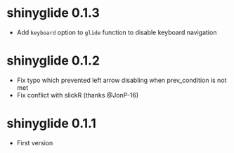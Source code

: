 # shinyglide 0.1.3

* Add `keyboard` option to `glide` function to disable keyboard navigation

# shinyglide 0.1.2

* Fix typo which prevented left arrow disabling when prev_condition is not met
* Fix conflict with slickR (thanks @JonP-16)


# shinyglide 0.1.1

* First version
